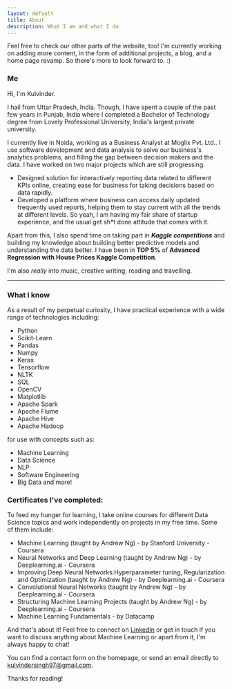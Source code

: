 ```yaml
---
layout: default
title: About
description: What I am and what I do.
---
```


<p class="message">
  Feel free to check our other parts of the website, too! I'm currently working on adding more content, in the form of additional projects, a blog, and a home page revamp. So there's more to look forward to. :)
</p>

### Me

Hi, I'm Kulvinder.

I hail from Uttar Pradesh, India. Though, I have spent a couple of the past few years in Punjab, India where I completed a Bachelor of  Technology degree from Lovely Professional University, India's largest private university.

I currently live in Noida, working as a Business Analyst at Moglix Pvt. Ltd.. I use software development and data analysis to solve our business's analytics problems, and filling the gap between decision makers and the data.
I have worked on two major projects which are still progressing.
* Designed solution for interactively reporting data related to different KPIs online, creating ease for business for taking decisions based on data rapidly.
* Developed a platform where business can access daily updated frequently used reports, helping them to stay current with all the trends at different levels.
So yeah, I am having my fair share of startup experience, and the usual get sh*t done attitude that comes with it.

Apart from this, I also spend time on taking part in **_Kaggle competitions_** 
and building my knowledge about building better predictive models and understanding the data better.
I have been in **TOP 5%** of **Advanced Regression with House Prices Kaggle Competition**.



I'm also <em>really</em> into music, creative writing, reading and travelling. 

<hr>

### What I know

As a result of my perpetual curiosity, I have practical experience with a wide range of technologies including:

* Python 
* Scikit-Learn 
* Pandas 
* Numpy 
* Keras 
* Tensorflow 
* NLTK 
* SQL 
* OpenCV 
* Matplotlib 
* Apache Spark
* Apache Flume
* Apache Hive
* Apache Hadoop

for use with concepts such as:

* Machine Learning
* Data Science
* NLP
* Software Engineering
* Big Data and more!

### Certificates I've completed:

To feed my hunger for learning, I take online courses for different Data Science topics and work independently on projects in my free time. Some of them include:

* Machine Learning (taught by Andrew Ng) - by Stanford University - Coursera
* Neural Networks and Deep Learning (taught by Andrew Ng) - by Deeplearning.ai - Coursera
* Improving Deep Neural Networks:Hyperparameter tuning, Regularization
and Optimization (taught by Andrew Ng) - by Deeplearning.ai - Coursera
* Convolutional Neural Networks (taught by Andrew Ng) - by Deeplearning.ai - Coursera
* Structuring Machine Learning Projects (taught by Andrew Ng) - by Deeplearning.ai - Coursera
* Machine Learning Fundamentals - by Datacamp

And that's about it! Feel free to connect on [LinkedIn](https://www.linkedin.com/in/kulvinder-singh-821261128) or get in touch if you want to discuss anything about Machine Learning or apart from it, I'm always happy to chat!

You can find a contact form on the homepage, or send an email directly to <a href="mailto:kulvindersingh97@gmail.com">kulvindersingh97@gmail.com</a>.


Thanks for reading!

